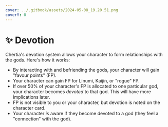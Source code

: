 ```yaml
---
cover: ../.gitbook/assets/2024-05-08_19.20.51.png
coverY: 0
---
```


# ✨ Devotion

Chertia's devotion system allows your character to form relationships with the gods. Here's how it works:

* By interacting with and befriending the gods, your character will gain "favour points" (FP).
* Your character can gain FP for Linumi, Kaijin, or "rogue" FP.
* If over 50% of your character's FP is allocated to one particular god, your character becomes _devoted_ to that god. This will have more implications later.
* FP is not visible to you or your character, but devotion is noted on the character card.
* Your character _is_ aware if they become devoted to a god (they feel a "connection" with the god).
